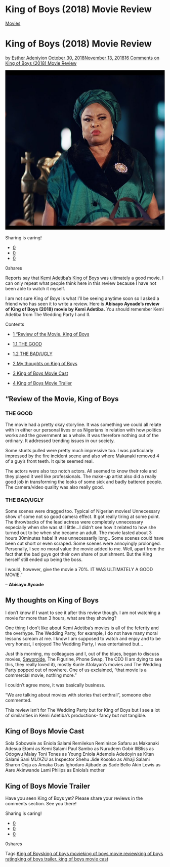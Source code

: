 # King of Boys (2018) Movie Review

[Movies](https://estheradeniyi.com/category/movies/)
# King of Boys (2018) Movie Review

by [Esther Adeniyi](https://estheradeniyi.com/author/esther-adeniyi/)on [October 30, 2018November 13, 2018](https://estheradeniyi.com/king-of-boys-2018-movie-review-esther-adeniyi/)[16 Comments on King of Boys (2018) Movie Review](https://estheradeniyi.com/king-of-boys-2018-movie-review-esther-adeniyi/#comments)

![king of boys movie review](images\Movies-1.png)

Sharing is caring!

- [0](https://www.facebook.com/sharer/sharer.php?u=https%3A%2F%2Festheradeniyi.com%2Fking-of-boys-2018-movie-review-esther-adeniyi%2F&amp;t=King%20of%20Boys%20%282018%29%20Movie%20Review)
- [0](https://twitter.com/intent/tweet?text=King%20of%20Boys%20%282018%29%20Movie%20Review&amp;url=https%3A%2F%2Festheradeniyi.com%2Fking-of-boys-2018-movie-review-esther-adeniyi%2F)
- [0](#)

0shares

Reports say that [Kemi Adetiba&#x2019;s King of Boys](https://estheradeniyi.com/king-of-boys-movie/) was ultimately a good movie. I can only repeat what people think here in this review because I have not been able to watch it myself.

I am not sure King of Boys is what I&#x2019;ll be seeing anytime soon so I asked a friend who has seen it to write a review. Here is **Abisayo Ayoade&#x2019;s review of King of Boys (2018) movie by Kemi Adetiba.** You should remember Kemi Adetiba from The Wedding Party I and II.

Contents

- [1 &#x201C;Review of the Movie, King of Boys](#8220Review_of_the_Movie_King_of_Boys)
- [1.1 THE GOOD](#THE_GOOD)
- [1.2 THE BAD/UGLY](#THE_BADUGLY)

- [2 My thoughts on King of Boys](#My_thoughts_on_King_of_Boys)
- [3 King of Boys Movie Cast](#King_of_Boys_Movie_Cast)
- [4 King of Boys Movie Trailer](#King_of_Boys_Movie_Trailer)

## &#x201C;Review of the Movie, King of Boys

### THE GOOD

The movie had a pretty okay storyline. It was something we could all relate with in either our personal lives or as Nigerians in relation with how politics works and the government as a whole. It was therefore nothing out of the ordinary. It addressed trending issues in our society.

Some stunts pulled were pretty much impressive too. I was particularly impressed by the fire incident scene and also where Makanaki removed 4 of a guy&#x2019;s front teeth. It quite seemed real.

The actors were also top notch actors. All seemed to know their role and they played it well like professionals. The make-up artist also did a really good job in transforming the looks of some sick and badly battered people. The camera/video quality was also really good.

### THE BAD/UGLY

Some scenes were dragged too. Typical of Nigerian movies!
 Unnecessary show of some not so good camera effect.
 It got really tiring at some point.
 The throwbacks of the lead actress were completely unnecessary especially when she was still little&#x2026;I didn&#x2019;t see how it related to how she turned out to be when she became an adult.
 The movie lasted about 3 hours 30minutes haba! It was unnecessarily long..
 Some scenes could have been cut short or even scraped.
 Some scenes were annoyingly prolonged.
 Personally, I see no moral value the movie added to me. Well, apart from the fact that the bad guys got their own share of punishment. But the King herself still ended up being the boss.

I would, however, give the movie a 70%. IT WAS ULTIMATELY A GOOD MOVIE.&#x201D;

&#x2013; **Abisayo Ayoade**

## My thoughts on King of Boys

I don&#x2019;t know if I want to see it after this review though. I am not watching a movie for more than 3 hours, what are they showing?

One thing I don&#x2019;t like about Kemi Adetiba&#x2019;s movies is all of the feferity and the overhype. The Wedding Party, for example, I do not have many moral lessons scream at me. I know I am supposed to watch and enjoy and to be very honest, I enjoyed The Wedding Party, I was entertained but&#x2026;

Just this morning, my colleagues and I, out of the blues, began to discuss movies, [Saworoide](https://estheradeniyi.com/saworoide-1999-movie-review-cast-and-full-download/), The Figurine, Phone Swap, The CEO (I am dying to see this, they really loved it), mostly Kunle Afolayan&#x2019;s movies and The Wedding Party popped out of nowhere. One of us exclaimed, &#x201C;that movie is a commercial movie, nothing more.&#x201D;

I couldn&#x2019;t agree more, it was basically business.

&#x201C;We are talking about movies with stories that enthrall&#x201D;, someone else commented.

This review isn&#x2019;t for The Wedding Party but for King of Boys but I see a lot of similarities in Kemi Adetiba&#x2019;s productions- fancy but not tangible.

## King of Boys Movie Cast

Sola Sobowale as Eniola Salami
 Remilekun Reminisce Safaru as Makanaki
 Adesua Etomi as Kemi Salami
 Paul Sambo as Nurudeen Gobir
 IllBliss as Odogwu Malay
 Toni Tones as Young Eniola
 Ademola Adedoyin as Kitan Salami
 Sani MU&#x2019;AZU as Inspector Shehu
 Jide Kosoko as Alhaji Salami
 Sharon Ooja as Amaka
 Osas Ighodaro Ajibade as Sade Bello
 Akin Lewis as Aare Akinwande
 Lami Philips as Eniola&#x2019;s mother

## King of Boys Movie Trailer

Have you seen King of Boys yet? Please share your reviews in the comments section. See you there!

Sharing is caring!

- [0](https://www.facebook.com/sharer/sharer.php?u=https%3A%2F%2Festheradeniyi.com%2Fking-of-boys-2018-movie-review-esther-adeniyi%2F&amp;t=King%20of%20Boys%20%282018%29%20Movie%20Review)
- [0](https://twitter.com/intent/tweet?text=King%20of%20Boys%20%282018%29%20Movie%20Review&amp;url=https%3A%2F%2Festheradeniyi.com%2Fking-of-boys-2018-movie-review-esther-adeniyi%2F)
- [0](#)

0shares

Tags:[King of Boys](https://estheradeniyi.com/tag/king-of-boys/)[king of boys movie](https://estheradeniyi.com/tag/king-of-boys-movie/)[king of boys movie review](https://estheradeniyi.com/tag/king-of-boys-movie-review/)[king of boys rating](https://estheradeniyi.com/tag/king-of-boys-rating/)[king of boys trailer. king of boys movie cast](https://estheradeniyi.com/tag/king-of-boys-trailer-king-of-boys-movie-cast/)